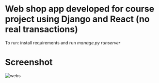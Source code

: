 # Web shop app developed for course project using Django and React (no real transactions)

To run: install requirements and run *manage.py runserver*

# Screenshot 
![webs](https://user-images.githubusercontent.com/55537600/210782874-cd17a226-a767-4aa9-a1ca-754d45706986.png)
